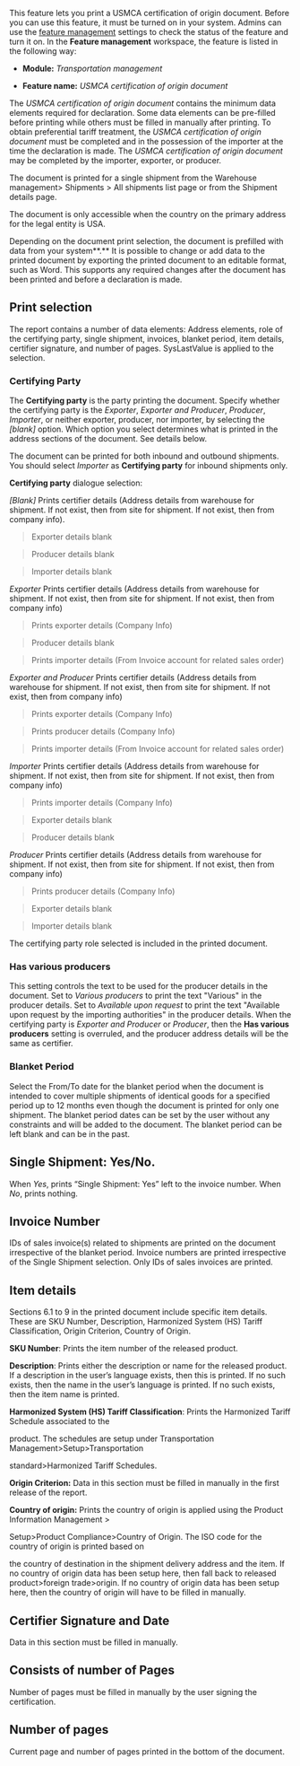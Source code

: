 This feature lets you print a USMCA certification of origin document. Before you
can use this feature, it must be turned on in your system. Admins can use
the [feature
management](https://docs.microsoft.com/en-us/dynamics365/fin-ops-core/fin-ops/get-started/feature-management/feature-management-overview) settings
to check the status of the feature and turn it on. In the **Feature
management** workspace, the feature is listed in the following way:

-   **Module:** *Transportation management*

-   **Feature name:** *USMCA certification of origin document*

The *USMCA certification of origin document* contains the minimum data elements
required for declaration. Some data elements can be pre-filled before printing
while others must be filled in manually after printing. To obtain preferential
tariff treatment, the *USMCA certification of origin document* must be completed
and in the possession of the importer at the time the declaration is made. The
*USMCA certification of origin document* may be completed by the importer,
exporter, or producer.

The document is printed for a single shipment from the Warehouse management\>
Shipments \> All shipments list page or from the Shipment details page.

The document is only accessible when the country on the primary address for the
legal entity is USA.

Depending on the document print selection, the document is prefilled with data
from your system**.** It is possible to change or add data to the printed
document by exporting the printed document to an editable format, such as Word.
This supports any required changes after the document has been printed and
before a declaration is made.

Print selection
---------------

The report contains a number of data elements: Address elements, role of the
certifying party, single shipment, invoices, blanket period, item details,
certifier signature, and number of pages. SysLastValue is applied to the
selection.

### Certifying Party

The **Certifying party** is the party printing the document. Specify whether the
certifying party is the *Exporter*, *Exporter and Producer*, *Producer*,
*Importer*, or neither exporter, producer, nor importer, by selecting the
*[blank]* option. Which option you select determines what is printed in the
address sections of the document. See details below.

The document can be printed for both inbound and outbound shipments. You should
select *Importer* as **Certifying party** for inbound shipments only.

**Certifying party** dialogue selection:

*[Blank]* Prints certifier details (Address details from warehouse for shipment.
If not exist, then from site for shipment. If not exist, then from company
info).

>   Exporter details blank

>   Producer details blank

>   Importer details blank

*Exporter* Prints certifier details (Address details from warehouse for
shipment. If not exist, then from site for shipment. If not exist, then from
company info)

>   Prints exporter details (Company Info)

>   Producer details blank

>   Prints importer details (From Invoice account for related sales order)

*Exporter and Producer* Prints certifier details (Address details from warehouse
for shipment. If not exist, then from site for shipment. If not exist, then from
company info)

>   Prints exporter details (Company Info)

>   Prints producer details (Company Info)

>   Prints importer details (From Invoice account for related sales order)

*Importer* Prints certifier details (Address details from warehouse for
shipment. If not exist, then from site for shipment. If not exist, then from
company info)

>   Prints importer details (Company Info)

>   Exporter details blank

>   Producer details blank

*Producer* Prints certifier details (Address details from warehouse for
shipment. If not exist, then from site for shipment. If not exist, then from
company info)

>   Prints producer details (Company Info)

>   Exporter details blank

>   Importer details blank

The certifying party role selected is included in the printed document.

### Has various producers

This setting controls the text to be used for the producer details in the
document. Set to *Various producers* to print the text "Various" in the producer
details. Set to *Available upon request* to print the text "Available upon
request by the importing authorities" in the producer details. When the
certifying party is *Exporter and Producer* or *Producer*, then the **Has
various producers** setting is overruled, and the producer address details will
be the same as certifier.

### Blanket Period

Select the From/To date for the blanket period when the document is intended to
cover multiple shipments of identical goods for a specified period up to 12
months even though the document is printed for only one shipment. The blanket
period dates can be set by the user without any constraints and will be added to
the document. The blanket period can be left blank and can be in the past.

Single Shipment: Yes/No. 
-------------------------

When *Yes*, prints “Single Shipment: Yes” left to the invoice number. When *No*,
prints nothing.

Invoice Number
--------------

IDs of sales invoice(s) related to shipments are printed on the document
irrespective of the blanket period. Invoice numbers are printed irrespective of
the Single Shipment selection. Only IDs of sales invoices are printed.

Item details
------------

Sections 6.1 to 9 in the printed document include specific item details. These
are SKU Number, Description, Harmonized System (HS) Tariff Classification,
Origin Criterion, Country of Origin.

**SKU Number**: Prints the item number of the released product.

**Description**: Prints either the description or name for the released product.
If a description in the user’s language exists, then this is printed. If no such
exists, then the name in the user’s language is printed. If no such exists, then
the item name is printed.

**Harmonized System (HS) Tariff Classification**: Prints the Harmonized Tariff
Schedule associated to the

product. The schedules are setup under Transportation
Management\>Setup\>Transportation

standard\>Harmonized Tariff Schedules.

**Origin Criterion:** Data in this section must be filled in manually in the
first release of the report.

**Country of origin:** Prints the country of origin is applied using the Product
Information Management \>

Setup\>Product Compliance\>Country of Origin. The ISO code for the country of
origin is printed based on

the country of destination in the shipment delivery address and the item. If no
country of origin data has been setup here, then fall back to released
product\>foreign trade\>origin. If no country of origin data has been setup
here, then the country of origin will have to be filled in manually.

Certifier Signature and Date
----------------------------

Data in this section must be filled in manually.

Consists of number of Pages
---------------------------

Number of pages must be filled in manually by the user signing the
certification.

Number of pages
---------------

Current page and number of pages printed in the bottom of the document.
